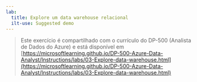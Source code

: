 ```yaml
---
lab:
  title: Explore um data warehouse relacional
  ilt-use: Suggested demo
---
```


> Este exercício é compartilhado com o currículo do DP-500 (Analista de Dados do Azure) e está disponível em [https://microsoftlearning.github.io/DP-500-Azure-Data-Analyst/Instructions/labs/03-Explore-data-warehouse.html](https://microsoftlearning.github.io/DP-500-Azure-Data-Analyst/Instructions/labs/03-Explore-data-warehouse.html)